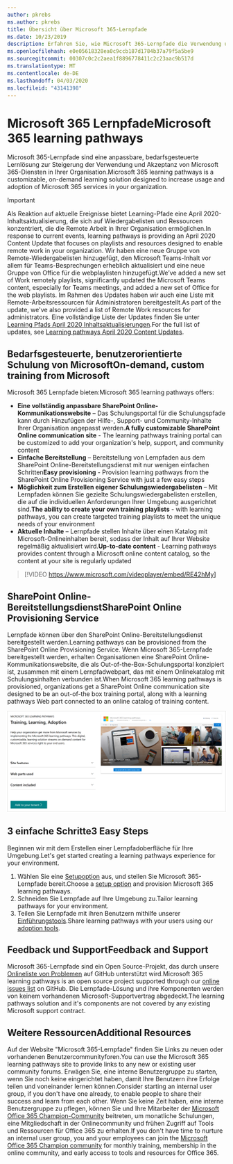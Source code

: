 ```yaml
---
author: pkrebs
ms.author: pkrebs
title: Übersicht über Microsoft 365-Lernpfade
ms.date: 10/23/2019
description: Erfahren Sie, wie Microsoft 365-Lernpfade die Verwendung und Akzeptanz von Microsoft 365-Diensten in Ihrer Organisation beschleunigen können. Lernpfade umfassen ein benutzerdefiniertes SharePoint Online-Webpart und eine moderne Schulungswebsite zur SharePoint Online-Kommunikation, die problemlos für Ihren Microsoft 365-Mandanten bereitgestellt werden kann.
ms.openlocfilehash: e0e05618328ea0c9ccb187d1784b37a79f5a5be9
ms.sourcegitcommit: 00307c0c2c2aea1f8896778411c2c23aac9b517d
ms.translationtype: MT
ms.contentlocale: de-DE
ms.lasthandoff: 04/03/2020
ms.locfileid: "43141398"
---
```

# <a name="microsoft-365-learning-pathways"></a><span data-ttu-id="7ffc0-104">Microsoft 365 Lernpfade</span><span class="sxs-lookup"><span data-stu-id="7ffc0-104">Microsoft 365 learning pathways</span></span> 
<span data-ttu-id="7ffc0-105">Microsoft 365-Lernpfade sind eine anpassbare, bedarfsgesteuerte Lernlösung zur Steigerung der Verwendung und Akzeptanz von Microsoft 365-Diensten in Ihrer Organisation.</span><span class="sxs-lookup"><span data-stu-id="7ffc0-105">Microsoft 365 learning pathways is a customizable, on-demand learning solution designed to increase usage and adoption of Microsoft 365 services in your organization.</span></span>    

> [!IMPORTANT]
> <span data-ttu-id="7ffc0-106">Als Reaktion auf aktuelle Ereignisse bietet Learning-Pfade eine April 2020-Inhaltsaktualisierung, die sich auf Wiedergabelisten und Ressourcen konzentriert, die die Remote Arbeit in Ihrer Organisation ermöglichen.</span><span class="sxs-lookup"><span data-stu-id="7ffc0-106">In response to current events, learning pathways is providing an April 2020 Content Update that focuses on playlists and resources designed to enable remote work in your organization.</span></span> <span data-ttu-id="7ffc0-107">Wir haben eine neue Gruppe von Remote-Wiedergabelisten hinzugefügt, den Microsoft Teams-Inhalt vor allem für Teams-Besprechungen erheblich aktualisiert und eine neue Gruppe von Office für die webplaylisten hinzugefügt.</span><span class="sxs-lookup"><span data-stu-id="7ffc0-107">We’ve added a new set of Work remotely playlists, significantly updated the Microsoft Teams content, especially for Teams meetings, and added a new set of Office for the web playlists.</span></span> <span data-ttu-id="7ffc0-108">Im Rahmen des Updates haben wir auch eine Liste mit Remote-Arbeitsressourcen für Administratoren bereitgestellt.</span><span class="sxs-lookup"><span data-stu-id="7ffc0-108">As part of the update, we've also provided a list of Remote Work resources for administrators.</span></span> <span data-ttu-id="7ffc0-109">Eine vollständige Liste der Updates finden Sie unter [Learning Pfads April 2020 Inhaltsaktualisierungen](custom_contentupdates.md).</span><span class="sxs-lookup"><span data-stu-id="7ffc0-109">For the full list of updates, see [Learning pathways April 2020 Content Updates](custom_contentupdates.md).</span></span>   

## <a name="on-demand-custom-training-from-microsoft"></a><span data-ttu-id="7ffc0-110">Bedarfsgesteuerte, benutzerorientierte Schulung von Microsoft</span><span class="sxs-lookup"><span data-stu-id="7ffc0-110">On-demand, custom training from Microsoft</span></span>

<span data-ttu-id="7ffc0-111">Microsoft 365 Lernpfade bieten:</span><span class="sxs-lookup"><span data-stu-id="7ffc0-111">Microsoft 365 learning pathways offers:</span></span>

- <span data-ttu-id="7ffc0-112">**Eine vollständig anpassbare SharePoint Online-Kommunikationswebsite** – Das Schulungsportal für die Schulungspfade kann durch Hinzufügen der Hilfe-, Support- und Community-Inhalte Ihrer Organisation angepasst werden.</span><span class="sxs-lookup"><span data-stu-id="7ffc0-112">**A fully customizable SharePoint Online communication site** - The learning pathways training portal can be customized to add your organization's help, support, and community content</span></span>
- <span data-ttu-id="7ffc0-113">**Einfache Bereitstellung** – Bereitstellung von Lernpfaden aus dem SharePoint Online-Bereitstellungsdienst mit nur wenigen einfachen Schritten</span><span class="sxs-lookup"><span data-stu-id="7ffc0-113">**Easy provisioning** - Provision learning pathways from the SharePoint Online Provisioning Service with just a few easy steps</span></span>
- <span data-ttu-id="7ffc0-114">**Möglichkeit zum Erstellen eigener Schulungswiedergabelisten** – Mit Lernpfaden können Sie gezielte Schulungswiedergabelisten erstellen, die auf die individuellen Anforderungen Ihrer Umgebung ausgerichtet sind.</span><span class="sxs-lookup"><span data-stu-id="7ffc0-114">**The ability to create your own training playlists** - with learning pathways, you can create targeted training playlists to meet the unique needs of your environment</span></span>
- <span data-ttu-id="7ffc0-115">**Aktuelle Inhalte** – Lernpfade stellen Inhalte über einen Katalog mit Microsoft-Onlineinhalten bereit, sodass der Inhalt auf Ihrer Website regelmäßig aktualisiert wird.</span><span class="sxs-lookup"><span data-stu-id="7ffc0-115">**Up-to-date content** - Learning pathways provides content through a Microsoft online content catalog, so the content at your site is regularly updated</span></span>

> [!VIDEO https://www.microsoft.com/videoplayer/embed/RE42hMy]

## <a name="sharepoint-online-provisioning-service"></a><span data-ttu-id="7ffc0-116">SharePoint Online-Bereitstellungsdienst</span><span class="sxs-lookup"><span data-stu-id="7ffc0-116">SharePoint Online Provisioning Service</span></span> 
<span data-ttu-id="7ffc0-117">Lernpfade können über den SharePoint Online-Bereitstellungsdienst bereitgestellt werden.</span><span class="sxs-lookup"><span data-stu-id="7ffc0-117">Learning pathways can be provisioned from the SharePoint Online Provisioning Service.</span></span> <span data-ttu-id="7ffc0-118">Wenn Microsoft 365-Lernpfade bereitgestellt werden, erhalten Organisationen eine SharePoint Online-Kommunikationswebsite, die als Out-of-the-Box-Schulungsportal konzipiert ist, zusammen mit einem Lernpfadwebpart, das mit einem Onlinekatalog mit Schulungsinhalten verbunden ist.</span><span class="sxs-lookup"><span data-stu-id="7ffc0-118">When Microsoft 365 learning pathways is provisioned, organizations get a SharePoint Online communication site designed to be an out-of-the box training portal, along with a learning pathways Web part connected to an online catalog of training content.</span></span> 

![cg-provision.png](media/cg-provision.png)

## <a name="3-easy-steps"></a><span data-ttu-id="7ffc0-120">3 einfache Schritte</span><span class="sxs-lookup"><span data-stu-id="7ffc0-120">3 Easy Steps</span></span>
<span data-ttu-id="7ffc0-121">Beginnen wir mit dem Erstellen einer Lernpfadoberfläche für Ihre Umgebung.</span><span class="sxs-lookup"><span data-stu-id="7ffc0-121">Let's get started creating a learning pathways experience for your environment.</span></span>
1. <span data-ttu-id="7ffc0-122">Wählen Sie eine [Setupoption](custom_setupoptions.md) aus, und stellen Sie Microsoft 365-Lernpfade bereit.</span><span class="sxs-lookup"><span data-stu-id="7ffc0-122">Choose a [setup option](custom_setupoptions.md) and provision Microsoft 365 learning pathways.</span></span>  
2. <span data-ttu-id="7ffc0-123">Schneiden Sie Lernpfade auf Ihre Umgebung zu.</span><span class="sxs-lookup"><span data-stu-id="7ffc0-123">Tailor learning pathways for your environment.</span></span>
3. <span data-ttu-id="7ffc0-124">Teilen Sie Lernpfade mit ihren Benutzern mithilfe unserer [Einführungstools](driveadoption.md).</span><span class="sxs-lookup"><span data-stu-id="7ffc0-124">Share learning pathways with your users using our [adoption tools](driveadoption.md).</span></span>

## <a name="feedback-and-support"></a><span data-ttu-id="7ffc0-125">Feedback und Support</span><span class="sxs-lookup"><span data-stu-id="7ffc0-125">Feedback and Support</span></span>

<span data-ttu-id="7ffc0-126">Microsoft 365-Lernpfade sind ein Open Source-Projekt, das durch unsere [Onlineliste von Problemen](https://aka.ms/CustomLearningHelp) auf GitHub unterstützt wird.</span><span class="sxs-lookup"><span data-stu-id="7ffc0-126">Microsoft 365 learning pathways is an open source project supported through our [online issues list](https://aka.ms/CustomLearningHelp) on GitHub.</span></span> <span data-ttu-id="7ffc0-127">Die Lernpfade-Lösung und ihre Komponenten werden von keinem vorhandenen Microsoft-Supportvertrag abgedeckt.</span><span class="sxs-lookup"><span data-stu-id="7ffc0-127">The learning pathways solution and it's components are not covered by any existing Microsoft support contract.</span></span>  

## <a name="additional-resources"></a><span data-ttu-id="7ffc0-128">Weitere Ressourcen</span><span class="sxs-lookup"><span data-stu-id="7ffc0-128">Additional Resources</span></span>
<span data-ttu-id="7ffc0-129">Auf der Website "Microsoft 365-Lernpfade" finden Sie Links zu neuen oder vorhandenen Benutzercommunityforen.</span><span class="sxs-lookup"><span data-stu-id="7ffc0-129">You can use the Microsoft 365 learning pathways site to provide links to any new or existing user community forums.</span></span> <span data-ttu-id="7ffc0-130">Erwägen Sie, eine interne Benutzergruppe zu starten, wenn Sie noch keine eingerichtet haben, damit Ihre Benutzern ihre Erfolge teilen und voneinander lernen können.</span><span class="sxs-lookup"><span data-stu-id="7ffc0-130">Consider starting an internal user group, if you don't have one already, to enable people to share their success and learn from each other.</span></span>  <span data-ttu-id="7ffc0-131">Wenn Sie keine Zeit haben, eine interne Benutzergruppe zu pflegen, können Sie und Ihre Mitarbeiter der [Microsoft Office 365 Champion-Community](https://aka.ms/O365Champions) beitreten, um monatliche Schulungen, eine Mitgliedschaft in der Onlinecommunity und frühen Zugriff auf Tools und Ressourcen für Office 365 zu erhalten.</span><span class="sxs-lookup"><span data-stu-id="7ffc0-131">If you don't have time to nurture an internal user group, you and your employees can join the [Microsoft Office 365 Champion community](https://aka.ms/O365Champions) for monthly training, membership in the online community, and early access to tools and resources for Office 365.</span></span>
